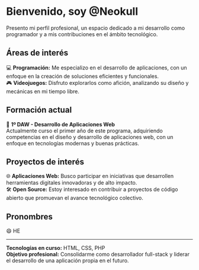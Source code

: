 # Bienvenido, soy @Neokull  
Presento mi perfil profesional, un espacio dedicado a mi desarrollo como programador y a mis contribuciones en el ámbito tecnológico.  

## Áreas de interés  
💻 **Programación:** Me especializo en el desarrollo de aplicaciones, con un enfoque en la creación de soluciones eficientes y funcionales.  
🎮 **Videojuegos:** Disfruto explorarlos como afición, analizando su diseño y mecánicas en mi tiempo libre.  

## Formación actual  
🏫 **1º DAW - Desarrollo de Aplicaciones Web**  
Actualmente curso el primer año de este programa, adquiriendo competencias en el diseño y desarrollo de aplicaciones web, con un enfoque en tecnologías modernas y buenas prácticas.  

## Proyectos de interés  
🌐 **Aplicaciones Web:** Busco participar en iniciativas que desarrollen herramientas digitales innovadoras y de alto impacto.  
🛠️ **Open Source:** Estoy interesado en contribuir a proyectos de código abierto que promuevan el avance tecnológico colectivo.  

## Pronombres  
😄 HE  

---
**Tecnologías en curso:** HTML, CSS, PHP  
**Objetivo profesional:** Consolidarme como desarrollador full-stack y liderar el desarrollo de una aplicación propia en el futuro.
